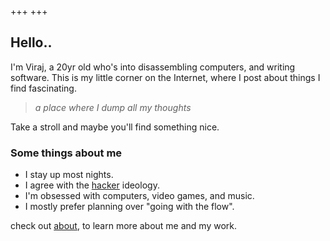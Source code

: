 +++
+++

## Hello..

I'm Viraj, a 20yr old who's into disassembling computers, and writing software. This is my little corner on the Internet, where I post about things I find fascinating.

> *a place where I dump all my thoughts*

Take a stroll and maybe you'll find something nice.

### Some things about me
- I stay up most nights.
- I agree with the [hacker](http://www.catb.org/esr/faqs/hacker-howto.html#attitude) ideology.
- I'm obsessed with computers, video games, and music.
- I mostly prefer planning over "going with the flow".


check out [about](./about), to learn more about me and my work.


